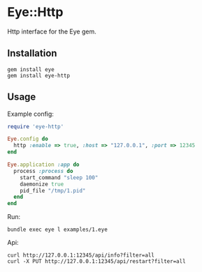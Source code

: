 # Eye::Http

Http interface for the Eye gem.

## Installation

    gem install eye
    gem install eye-http

## Usage

Example config:

```ruby
require 'eye-http'

Eye.config do
  http :enable => true, :host => "127.0.0.1", :port => 12345
end

Eye.application :app do
  process :process do
    start_command "sleep 100"
    daemonize true
    pid_file "/tmp/1.pid"
  end
end
```

Run:

    bundle exec eye l examples/1.eye

Api:

    curl http://127.0.0.1:12345/api/info?filter=all
    curl -X PUT http://127.0.0.1:12345/api/restart?filter=all
